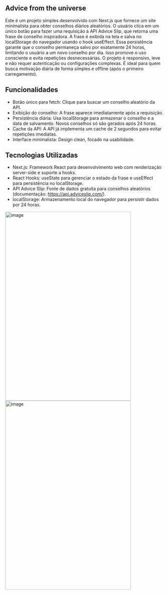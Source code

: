 ## Advice from the universe
Este é um projeto simples desenvolvido com Next.js que fornece um site minimalista para obter conselhos diários aleatórios. O usuário clica em um único botão para fazer uma requisição à API Advice Slip, que retorna uma frase de conselho inspiradora. A frase é exibida na tela e salva no localStorage do navegador usando o hook useEffect. Essa persistência garante que o conselho permaneça salvo por exatamente 24 horas, limitando o usuário a um novo conselho por dia. Isso promove o uso consciente e evita repetições desnecessárias.
O projeto é responsivo, leve e não requer autenticação ou configurações complexas. É ideal para quem busca motivação diária de forma simples e offline (após o primeiro carregamento).

## Funcionalidades

- Botão único para fetch: Clique para buscar um conselho aleatório da API.
- Exibição do conselho: A frase aparece imediatamente após a requisição.
- Persistência diária: Usa localStorage para armazenar o conselho e a data de salvamento. Novos conselhos só são gerados após 24 horas.
- Cache da API: A API já implementa um cache de 2 segundos para evitar repetições imediatas.
- Interface minimalista: Design clean, focado na usabilidade.

## Tecnologias Utilizadas
- Next.js: Framework React para desenvolvimento web com renderização server-side e suporte a hooks.
- React Hooks: useState para gerenciar o estado da frase e useEffect para persistência no localStorage.
- API Advice Slip: Fonte de dados gratuita para conselhos aleatórios (documentação: https://api.adviceslip.com/).
- localStorage: Armazenamento local do navegador para persistir dados por 24 horas.
  
<img width="400" height="600" alt="image" src="https://github.com/user-attachments/assets/8d1484ad-ecfb-4f00-add7-7db4c5deffa2" />
<img width="400" height="600" alt="image" src="https://github.com/user-attachments/assets/51d3e43f-f1e1-4902-a259-f17d5f4e079e" />

